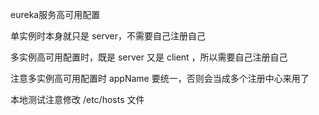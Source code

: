 eureka服务高可用配置

单实例时本身就只是 server，不需要自己注册自己

多实例高可用配置时，既是 server 又是 client ，所以需要自己注册自己

注意多实例高可用配置时 appName 要统一，否则会当成多个注册中心来用了

本地测试注意修改 /etc/hosts 文件